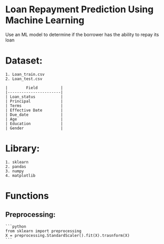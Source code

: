 # Loan Repayment Prediction Using Machine Learning
Use an ML model to determine if the borrower has the ability to repay its loan

# Dataset:
    1. Loan_train.csv
    2. Loan_test.csv
    
    |        Field          | 
    |-----------------------|
    | Loan_status           |
    | Principal             |
    | Terms                 |
    | Effective Date        |
    | Due_date              |
    | Age                   |
    | Education             |
    | Gender                |

# Library:
    1. sklearn
    2. pandas
    3. numpy
    4. matplotlib
    
# Functions 

## Preprocessing:
    ```python
    from sklearn import preprocessing
    X = preprocessing.StandardScaler().fit(X).trasnform(X) 
    ```
